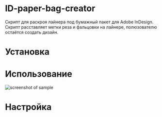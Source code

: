 # ID-paper-bag-creator
Скрипт для раскроя лайнера под бумажный пакет для  Adobe InDesign. Скрипт расставляет метки реза и фальцовки на лайнере, полюзователю остаётся создать дизайн.

# Установка

# Использование
![screenshot of sample](http://webdesign.ru.net/images/Heydon_min.jpg)

# Настройка
